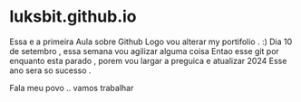 # luksbit.github.io

Essa e a primeira Aula sobre Github
Logo vou alterar my portifolio . :) 
Dia 10 de setembro , essa semana vou agilizar alguma coisa 
Entao esse git por enquanto esta parado , porem vou largar a preguica e atualizar
2024 Esse ano sera so sucesso .

Fala meu povo .. vamos trabalhar
